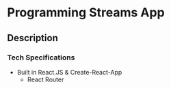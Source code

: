 # Programming Streams App

## Description

### Tech Specifications

- Built in React.JS & Create-React-App
  - React Router
